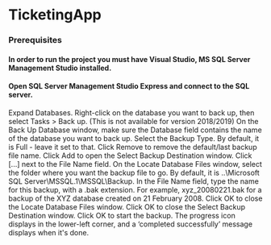 # TicketingApp

### Prerequisites

#### In order to run the project you must have Visual Studio, MS SQL Server Management Studio installed.

#### Open SQL Server Management Studio Express and connect to the SQL server.
Expand Databases.
Right-click on the database you want to back up, then select Tasks > Back up. (This is not available for version 2018/2019)
On the Back Up Database window, make sure the Database field contains the name of the database you want to back up.
Select the Backup Type. By default, it is Full - leave it set to that.
Click Remove to remove the default/last backup file name.
Click Add to open the Select Backup Destination window.
Click [...] next to the File Name field.
On the Locate Database Files window, select the folder where you want the backup file to go. By default, it is ..\Microsoft SQL Server\MSSQL.1\MSSQL\Backup.
In the File Name field, type the name for this backup, with a .bak extension. For example, xyz_20080221.bak for a backup of the XYZ database created on 21 February 2008.
Click OK to close the Locate Database Files window.
Click OK to close the Select Backup Destination window.
Click OK to start the backup. The progress icon displays in the lower-left corner, and a ‘completed successfully’ message displays when it's done.
